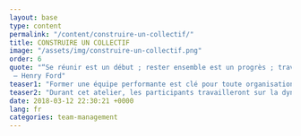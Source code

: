 ```yaml
---
layout: base
type: content
permalink: "/content/construire-un-collectif/"
title: CONSTRUIRE UN COLLECTIF
image: "/assets/img/construire-un-collectif.png"
order: 6
quote: "“Se réunir est un début ; rester ensemble est un progrès ; travailler ensemble est la réussite.”
 – Henry Ford"
teaser1: "Former une équipe performante est clé pour toute organisation. Les 5 phases de vie d’un groupe selon Tuckman permettent la mise en place d’actions favorisant la productivité d’un groupe et les relations entre les individus de ce groupe."
teaser2: "Durant cet atelier, les participants travailleront sur la dynamique de leur propre équipe et identifiront les actions à entreprendre pour construire un collectif fort."
date: 2018-03-12 22:30:21 +0000
lang: fr
categories: team-management
---
```

